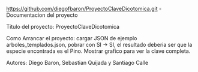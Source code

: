 https://github.com/diegofbaron/ProyectoClaveDicotomica.git - Documentacion del proyecto

Titulo del proyecto: ProyectoClaveDicotomica

Como Arrancar el proyecto: cargar JSON de ejemplo arboles_templados.json, pobrar con SI -> SI, el resultado deberia ser que la especie encontrada es el Pino. Mostrar grafico para ver la clave completa.

Autores: Diego Baron, Sebastian Quijada y Santiago Calle
